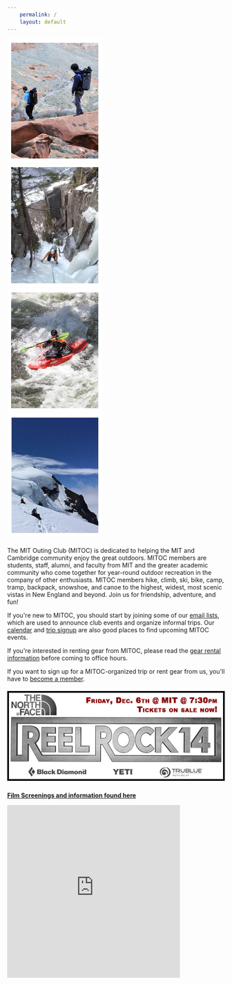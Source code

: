 ```yaml
---
    permalink: /
    layout: default
---
```


<div class="row hidden-sm hidden-xs" style="margin-bottom: 20px;">
    <div class="col-md-3" style="overflow:hidden;"><img src="images/front/pic1.jpg" alt="" width="220" height="286"/>
    </div>
    <div class="col-md-3" style="overflow:hidden;"><img src="images/front/pic2.jpg" alt="" width="220" height="286"/>
    </div>
    <div class="col-md-3" style="overflow:hidden;"><img src="images/front/pic3.jpg" alt="" width="220" height="286"/>
    </div>
    <div class="col-md-3" style="overflow:hidden;"><img src="images/front/pic4.jpg" alt="" width="220" height="286"/>
    </div>
</div>
<div class="row">
    <div class="col-md-8">
           <p>The MIT Outing Club (MITOC) is dedicated to helping the MIT and Cambridge community enjoy the great outdoors.
            MITOC members are students, staff, alumni, and faculty from MIT and the greater academic community who
            come together for year-round outdoor recreation in the company of other enthusiasts. MITOC members hike,
            climb, ski, bike, camp, tramp, backpack, snowshoe, and canoe to the highest, widest, most scenic vistas
            in New England and beyond. Join us for friendship, adventure, and fun!</p>
        <p>If you're new to MITOC, you should start by joining some of our <a href="#mailing-lists">email lists</a>, which
            are used to announce club events and organize informal trips. Our <a href="#calendar">calendar</a> and
            <a href="https://mitoc-trips.mit.edu/trips/">trip signup</a> are also good places to find upcoming MITOC events.</p>
        <p>If you're interested in renting gear from MITOC, please read the <a href="#rental">gear rental information</a> before coming to office hours.</p>
        <p>If you want to sign up for a MITOC-organized trip or rent gear from us, you'll have to <a href="#join"> become a member</a>.</p>
        <p style="font-size:20px;text-align:center;"><a href="#screenings"><img src="images/front/rr14-home.jpg" class="img-responsive" alt="Reel Rock 14"></img><p><strong>Film Screenings and information found here</strong></a>
    </p>
    </div>
    <div class="col-md-4">
      <div class="embed-responsive embed-responsive-square">
        <iframe src="https://calendar.google.com/calendar/embed?showTitle=0&amp;showNav=0&amp;showPrint=0&amp;showCalendars=0&amp;mode=AGENDA&amp;height=400&amp;wkst=1&amp;bgcolor=%23FFFFFF&amp;src=nf2filjvmi1s2kipeo5pahr56c@group.calendar.google.com&amp;color=%23125A12&amp;ctz=America%2FNew_York" style="border-width:0" width="400" height="400" frameborder="0" scrolling="no"></iframe>
      </div>
    </div>
</div>

